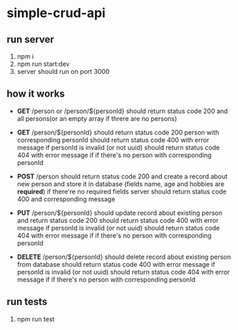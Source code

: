 # simple-crud-api

## run server

1. npm i
2. npm run start:dev
3. server should run on port 3000

## how it works

- **GET** /person or /person/${personId} should return status code 200 and all persons(or an empty array if threre are no persons) 
- **GET** /person/${personId} 
 should return status code 200 person with corresponding personId
 should return status code 400 with error message if personId is invalid (or not uuid)
 should return status code 404 with error message if if there's no person with corresponding personId

- **POST** /person should return status code 200 and create a record about new person and store it in database (fields name, age and hobbies are **required**)
 if there're no required fields server should return status code 400 and corresponding message

- **PUT** /person/${personId} should update record about existing person and return status code 200
 should return status code 400 with error message if personId is invalid (or not uuid)
 should return status code 404 with error message if if there's no person with corresponding personId

- **DELETE** /person/${personId} should delete record about existing person from database
 should return status code 400 with error message if personId is invalid (or not uuid)
 should return status code 404 with error message if if there's no person with corresponding personId

## run tests

1. npm run test